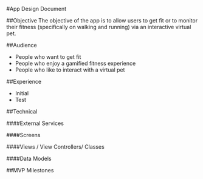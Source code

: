 #App Design Document


##Objective
The objective of the app is to allow users to get fit or to monitor their fitness (specifically on walking and running) via an interactive virtual pet. 

##Audience
- People who want to get fit
- People who enjoy a gamified fitness experience
- People who like to interact with a virtual pet

##Experience
- Initial
-   Test

##Technical

####External Services

####Screens

####Views / View Controllers/ Classes

####Data Models

##MVP Milestones
